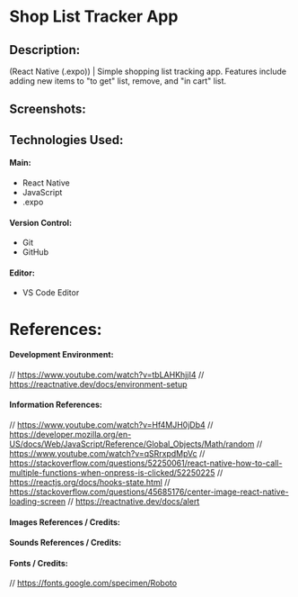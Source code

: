 # Shop List Tracker App

## Description:
(React Native (.expo)) | Simple shopping list tracking app. Features include adding new items to "to get" list, remove, and "in cart" list.

## Screenshots:

## Technologies Used:
#### Main:
- React Native
- JavaScript
- .expo
#### Version Control:
- Git
- GitHub
#### Editor:
- VS Code Editor

# References:
#### Development Environment:
// https://www.youtube.com/watch?v=tbLAHKhjjI4
// https://reactnative.dev/docs/environment-setup
#### Information References:
// https://www.youtube.com/watch?v=Hf4MJH0jDb4
// https://developer.mozilla.org/en-US/docs/Web/JavaScript/Reference/Global_Objects/Math/random
// https://www.youtube.com/watch?v=qSRrxpdMpVc
// https://stackoverflow.com/questions/52250061/react-native-how-to-call-multiple-functions-when-onpress-is-clicked/52250225
// https://reactjs.org/docs/hooks-state.html
// https://stackoverflow.com/questions/45685176/center-image-react-native-loading-screen
// https://reactnative.dev/docs/alert
#### Images References / Credits:
#### Sounds References / Credits:
#### Fonts / Credits:
// https://fonts.google.com/specimen/Roboto